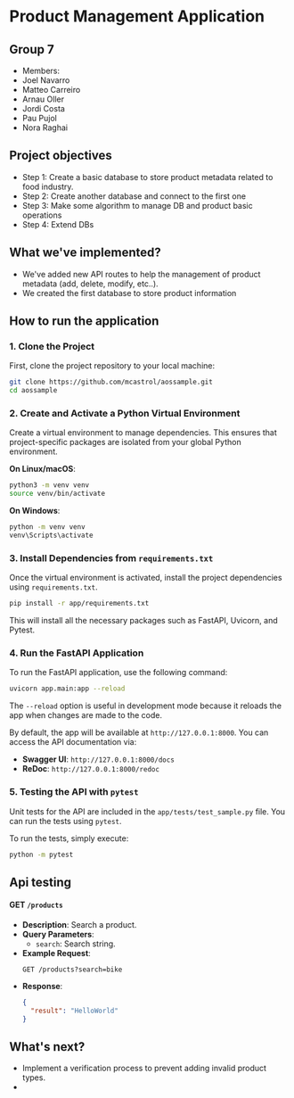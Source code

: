 # Product Management Application

## Group 7
- Members:
-   Joel Navarro
-   Matteo Carreiro
-   Arnau Oller
-   Jordi Costa
-   Pau Pujol
-   Nora Raghai

## Project objectives

- Step 1: Create a basic database to store product metadata related to food industry.
- Step 2: Create another database and connect to the first one
- Step 3: Make some algorithm to manage DB and product basic operations
- Step 4: Extend DBs

## What we've implemented?
- We've added new API routes to help the management of product metadata (add, delete, modify, etc..). 
- We created the first database to store product information

## How to run the application
### 1. **Clone the Project**

First, clone the project repository to your local machine:

```bash
git clone https://github.com/mcastrol/aossample.git
cd aossample
```

### 2. **Create and Activate a Python Virtual Environment**

Create a virtual environment to manage dependencies. This ensures that project-specific packages are isolated from your global Python environment.

**On Linux/macOS**:
```bash
python3 -m venv venv
source venv/bin/activate
```

**On Windows**:
```bash
python -m venv venv
venv\Scripts\activate
```

### 3. **Install Dependencies from `requirements.txt`**

Once the virtual environment is activated, install the project dependencies using `requirements.txt`.

```bash
pip install -r app/requirements.txt
```

This will install all the necessary packages such as FastAPI, Uvicorn, and Pytest.

### 4. **Run the FastAPI Application**

To run the FastAPI application, use the following command:

```bash
uvicorn app.main:app --reload
```

The `--reload` option is useful in development mode because it reloads the app when changes are made to the code.

By default, the app will be available at `http://127.0.0.1:8000`. You can access the API documentation via:
- **Swagger UI**: `http://127.0.0.1:8000/docs`
- **ReDoc**: `http://127.0.0.1:8000/redoc`

### 5. **Testing the API with `pytest`**

Unit tests for the API are included in the `app/tests/test_sample.py` file. You can run the tests using `pytest`.

To run the tests, simply execute:

```bash
python -m pytest
```

## Api testing
#### GET `/products`
- **Description**: Search a product.
- **Query Parameters**:
  - `search`: Search string.
- **Example Request**:
  ```
  GET /products?search=bike
  ```
- **Response**:
  ```json
  {
    "result": "HelloWorld"
  }
  ```
  
## What's next?
- Implement a verification process to prevent adding invalid product types.
- 
